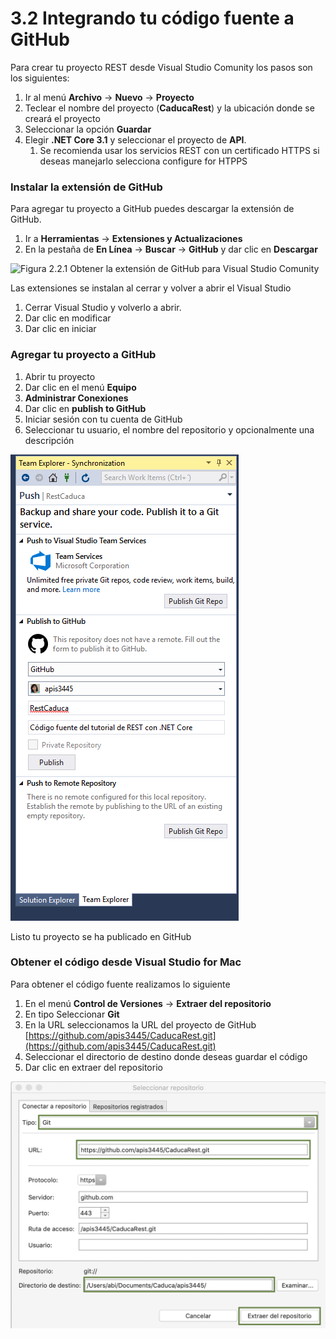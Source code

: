 # 3.2 Integrando tu código fuente a GitHub

Para crear tu proyecto REST desde Visual Studio Comunity los pasos son los siguientes:

1. Ir al menú **Archivo** -> **Nuevo** -> **Proyecto**
2. Teclear el nombre del proyecto (**CaducaRest**) y la ubicación donde se creará el proyecto
3. Seleccionar la opción **Guardar**
4. Elegir **.NET Core 3.1** y seleccionar el proyecto de **API**.&#x20;
   1. Se recomienda usar los servicios REST con un certificado HTTPS si deseas manejarlo selecciona configure for HTPPS&#x20;

### Instalar la extensión de GitHub

Para agregar tu proyecto a GitHub puedes descargar la extensión de GitHub.

1. Ir a **Herramientas** -> **Extensiones y Actualizaciones**
2. En la pestaña de **En Línea** -> **Buscar** -> **GitHub** y dar clic en **Descargar**

![Figura 2.2.1 Obtener la extensión de GitHub para Visual Studio Comunity](../../.gitbook/assets/2018-08-30\_1009.png)

Las extensiones se instalan al cerrar y volver a abrir el Visual Studio

1. Cerrar Visual Studio y volverlo a abrir.&#x20;
2. Dar clic en modificar
3. Dar clic en iniciar

### Agregar tu proyecto a GitHub

1. Abrir tu proyecto&#x20;
2. Dar clic en el menú **Equipo**
3. **Administrar Conexiones**
4. Dar clic en **publish to GitHub**
5. Iniciar sesión con tu cuenta de GitHub
6. Seleccionar tu usuario, el nombre del repositorio y opcionalmente una descripción

![Figura 2.2.2 Iniciar sesión con tu cuenta de GitHub](../../.gitbook/assets/publica.png)

Listo tu proyecto se ha publicado en GitHub

### Obtener el código desde Visual Studio for Mac

Para obtener el código fuente realizamos lo siguiente

1. En el menú **Control de Versiones** -> **Extraer del repositorio**
2. En tipo Seleccionar **Git**&#x20;
3. En la URL seleccionamos la URL del proyecto de GitHub [https://github.com/apis3445/CaducaRest.git](https://github.com/apis3445/CaducaRest.git)
4. Seleccionar el directorio de destino donde deseas guardar el código
5. Dar clic en extraer del repositorio

![](<../../.gitbook/assets/image (19).png>)
